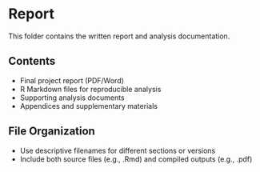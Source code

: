 # Report

This folder contains the written report and analysis documentation.

## Contents
- Final project report (PDF/Word)
- R Markdown files for reproducible analysis
- Supporting analysis documents
- Appendices and supplementary materials

## File Organization
- Use descriptive filenames for different sections or versions
- Include both source files (e.g., .Rmd) and compiled outputs (e.g., .pdf)